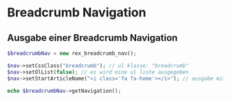 Breadcrumb Navigation
=====================

Ausgabe einer Breadcrumb Navigation
-----------------------------------

```php
$breadcrumbNav = new rex_breadcrumb_nav();

$nav->setCssClass("breadcrumb"); // ul klasse: "breadcrumb"
$nav->setOlList(false); // es wird eine ul liste ausgegeben
$nav->setStartArticleName("<i class='fa fa-home'></i>"); // ausgabe mit font-awesome icon

echo $breadcrumbNav->getNavigation();
```
